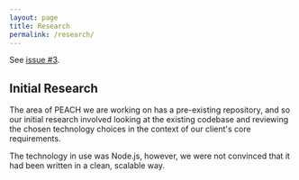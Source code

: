 ```yaml
---
layout: page
title: Research
permalink: /research/
---
```


See [issue #3](https://github.com/comp204p-team35/website/issues/3).

Initial Research
----------------
The area of PEACH we are working on has a pre-existing repository, and so our initial research involved looking at the existing codebase and reviewing the chosen technology choices in the context of our client's core requirements.

The technology in use was Node.js, however, we were not convinced that it had been written in a clean, scalable way.
